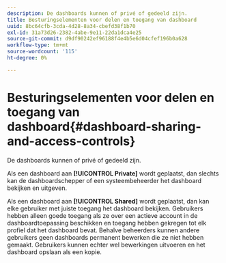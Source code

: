 ```yaml
---
description: De dashboards kunnen of privé of gedeeld zijn.
title: Besturingselementen voor delen en toegang van dashboard
uuid: 8bc64cfb-3cda-4d28-8a34-cbefd38f1b70
exl-id: 31a73d26-2382-4abe-9e11-22da1dca4e25
source-git-commit: d9df90242ef96188f4e4b5e6d04cfef196b0a628
workflow-type: tm+mt
source-wordcount: '115'
ht-degree: 0%

---
```


# Besturingselementen voor delen en toegang van dashboard{#dashboard-sharing-and-access-controls}

De dashboards kunnen of privé of gedeeld zijn.

Als een dashboard aan **[!UICONTROL Private]** wordt geplaatst, dan slechts kan de dashboardschepper of een systeembeheerder het dashboard bekijken en uitgeven.

Als een dashboard aan **[!UICONTROL Shared]** wordt geplaatst, dan kan elke gebruiker met juiste toegang het dashboard bekijken. Gebruikers hebben alleen goede toegang als ze over een actieve account in de dashboardtoepassing beschikken en toegang hebben gekregen tot elk profiel dat het dashboard bevat. Behalve beheerders kunnen andere gebruikers geen dashboards permanent bewerken die ze niet hebben gemaakt. Gebruikers kunnen echter wel bewerkingen uitvoeren en het dashboard opslaan als een kopie.
